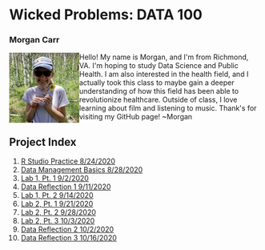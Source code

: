 # Wicked Problems: DATA 100
### Morgan Carr
<img align= "left" src="introdataaa.jpg" width="140" height="140" /> 
Hello! My name is Morgan, and I'm from Richmond, VA. I'm hoping to study Data Science and Public Health. I am also interested in the health field, and I actually took this class to maybe gain a deeper understanding of how this field has been able to revolutionize healthcare. Outside of class, I love learning about film and listening to music. Thank's for visiting my GitHub page! 
~Morgan

## Project Index
1. [R Studio Practice 8/24/2020](introwork/runningboy.md)
2. [Data Management Basics 8/28/2020](introwork/liberia.md)
3. [Lab 1, Pt. 1 9/2/2020](lab1/lab1pt1.md)
4. [Data Reflection 1 9/11/2020](reflections/reflection1.md)
5. [Lab 1, Pt. 2 9/14/2020](lab1/lab1pt2.md)
6. [Lab 2, Pt. 1 9/21/2020](lab2/lab2pt1.md)
7. [Lab 2, Pt. 2 9/28/2020](lab2/lab2pt2.md)
8. [Lab 2, Pt. 3 10/3/2020](lab2/lab2pt3.md)
9. [Data Reflection 2 10/2/2020](reflections/reflection2.md)
10. [Data Reflection 3 10/16/2020](reflections/reflection3.md)
